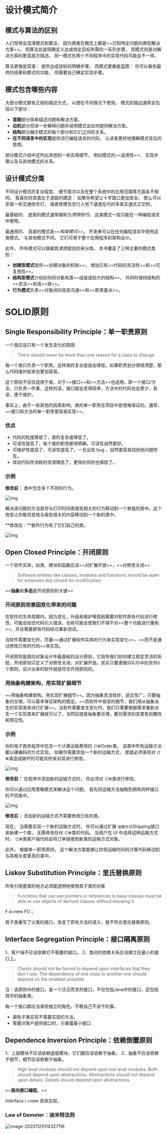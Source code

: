 # 设计模式简介

## 模式与算法的区别

人们常常会混淆模式和算法， 因为两者在概念上都是==已知特定问题的典型解决方案==。 但算法总是明确定义达成特定目标所需的一系列步骤， 而模式则是对解决方案的更高层次描述。 同一模式在两个不同程序中的实现代码可能会不一样。

算法更像是菜谱： 提供达成目标的明确步骤。 而模式更像是蓝图： 你可以看到最终的结果和模式的功能， 但需要自己确定实现步骤。

## 模式包含哪些内容

大部分模式都有正规的描述方式， 以便在不同情况下使用。 模式的描述通常会包括以下部分：

- **意图**部分简单描述问题和解决方案。
- **动机**部分将进一步解释问题并说明模式会如何提供解决方案。
- **结构**部分展示模式的每个部分和它们之间的关系。
- **在不同语言中的实现**提供流行编程语言的代码， 让读者更好地理解模式背后的思想。

部分模式介绍中还列出其他的一些实用细节， 例如模式的==适用性==、 实现步骤以及与其他模式的关系。

## 设计模式分类

不同设计模式的复杂程度、 细节层次以及在整个系统中的应用范围等方面各不相同。 我喜欢将其类比于道路的建造： 如果你希望让十字路口更加安全， 那么可以安装一些交通信号灯， 或者修建包含行人地下通道在内的多层互通式立交桥。

最基础的、 底层的模式通常被称为*惯用技巧*。 这类模式一般只能在一种编程语言中使用。

最通用的、 高层的模式是==*构架模式*==。 开发者可以在任何编程语言中使用这类模式。 与其他模式不同， 它们可用于整个应用程序的架构设计。

此外， 所有模式可以根据其*意图*或目的来分类。 本书覆盖了三种主要的模式类别：

- **创建型模式**提供==创建对象的机制==， 增加已有==代码的灵活性==和==可复用性==。
- **结构型模式**介绍如何将对象和类==组装成较大的结构==， 并同时保持结构的==灵活==和高==效==。
- **行为模式**负责==对象间的高效沟通==和==职责委派==。

# SOLID原则

## Single Responsibility Principle：单一职责原则

一个类应该只有一个发生变化的原因

> There should never be more than one reason for a class to change.

每一个类只负责一个职责。这样类的复杂度就会降低。如果职责划分得很清楚，那么代码维护起来也更加容易。

这个原则不仅仅适用于类，对于==接口==和==方法==也适用，即一个接口/方法，只负责一件事，这样的话，接口就会变得简单，方法中的代码也会更少，易读，便于维护。

事实上，由于一些其他的因素影响，类的单一职责在项目中是很难保证的。通常，==接口和方法的单一职责更容易实现==。

### 优点

* 代码的粒度降低了，类的复杂度降低了。
* 可读性提高了，每个类的职责都很明确，可读性自然更好。
* 可维护性提高了，可读性提高了，一旦出现 bug ，自然更容易找到他问题所在。
* 改动代码所消耗的资源降低了，更改的风险也降低了。

### 示例

**修改前：** 类中包含多个不同的行为。

![img](https://raw.githubusercontent.com/terttyliu/Java/main/img/20201125102236.png)

解决该问题的方法是将与打印时间表报告相关的行为移动到一个单独的类中。这个改变让你能将其他与报告相关的内容移动到一个新的类中。

**修改后：**额外行为有了它们自己的类。

![img](https://raw.githubusercontent.com/terttyliu/Java/main/img/20201125102453.png)

## Open Closed Principle：开闭原则

一个软件实体，如类、模块和函数应该==对扩展开放==，==对修改关闭==

> Software entities like classes, modules and functions should be open for extension but closed for modification

==**抽象**和**多态**是开闭原则的关键==

### 开闭原则改善因变化带来的问题

在软件的生命周期内，因为变化，升级和维护等原因需要对软件原有代码进行修改，可能会给旧代码引入错误，也有可能会使我们不得不对==整个功能进行重构==，并且需要原有代码经过重新测试。

当软件需要变化时，尽量==通过扩展软件实体的行为来实现变化==，==而不是通过修改已有的代码==来实现。

开闭原则是面向对象设计中最基础的设计原则，它指导我们如何建立稳定灵活的系统，开闭原则只定义了对修改关闭，对扩展开放。其实只要遵循SOLID中的另外5个原则，设计出来的软件就是符合开闭原则的。

### 用抽象构建架构，用实现扩展细节

==用抽象构建架构，用实现扩展细节==。因为抽象灵活性好，适应性广，只要抽象的合理，可以基本保证架构的稳定。==而软件中易变的细节，我们用从抽象派生的实现类来进行扩展==，当软件需要发生变化时，我们只需要根据需求重新派生一个实现类来扩展就可以了，当然前提是抽象要合理，要对需求的变更有前瞻性和预见性。

### 示例

你的电子商务程序中包含一个计算运输费用的 `订单`Order类， 该类中所有运输方法都以硬编码的方式实现。 如果你需要添加一个新的运输方式， 那就必须承担对 `订单`类造成破坏的可能风险来对其进行修改。

![img](https://mmbiz.qpic.cn/mmbiz_png/wZlx9fYANwy2UQwJ1yjMu2nPIoaL6h7OTibNRXXg1P1cuXaLhrMlsdMGqj3JxaDYO2P1zBv3icPlY5XyxouLebZw/640?wx_fmt=png&tp=webp&wxfrom=5&wx_lazy=1&wx_co=1)

**修改前：** 在程序中添加新的运输方式时， 你必须对 `订单`类进行修改。

你可以通过应用策略模式来解决这个问题。 首先将运输方法抽取到拥有同样接口的不同类中。

![img](https://mmbiz.qpic.cn/mmbiz_png/wZlx9fYANwy2UQwJ1yjMu2nPIoaL6h7OJDiaUObXlZGKyx7UXbLibl9Nun0mjlv7AK7XLbzyLlrnCEBiasezzUblw/640?wx_fmt=png&tp=webp&wxfrom=5&wx_lazy=1&wx_co=1)

**修改后：** 添加新的运输方式不需要修改已有的类。



现在， 当需要实现一个新的运输方式时， 你可以通过扩展 `运输方式`Shipping接口来新建一个类， 无需修改任何 `订单`类的代码。 当用户在 UI 中选择这种运输方式时， `订单`类客户端代码会将订单链接到新类的运输方式对象。

此外， 根据单一职责原则， 这个解决方案能够让你将运输时间的计算代码移动到与其相关度更高的类中。

## Liskov Substitution Principle：里氏替换原则

所有引用基类的地方必须能透明地使用其子类的对象

> Functions that use use pointers or references to base classes must be able to use objects of derived classes without knowing it.

F a=new F()；

若子类重写了父类的接口，改变了原有方法的语义，就不符合里氏替换原则。 

## Interface Segregation Principle：接口隔离原则

1、客户端不应该依赖它不需要的接口。
 2、类间的依赖关系应该建立在最小的接口上。

> Clients should not be forced to depend upon interfaces that they don`t use.
>  The dependency of one class to another one should depend on the smallest possible.

注：该原则中的接口，是一个泛泛而言的接口，不仅仅指Java中的接口，还包括其中的抽象类。

每一个接口都应当承担独立的角色，不敢自己不该干的事。

* 避免子类实现不需要实现的方法。
* 需要对客户提供接口时，只暴露最小接口

## Dependence Inversion Principle：依赖倒置原则

1、上层模块不应该依赖底层模块，它们都应该依赖于抽象。
 2、抽象不应该依赖于细节，细节应该依赖于抽象。

> High level modules should not depend upon low level modules. Both should depend upon abstractions.
>  Abstractions should not depend upon details. Details should depend upon abstractions.

==**面向接口编程**。==

Interface i =new 具体实现。

### Law of Demeter：迪米特法则

![image-20201125114327116](https://raw.githubusercontent.com/terttyliu/Java/main/img/20201125114327.png)